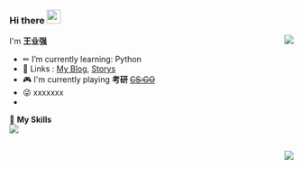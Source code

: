 ### Hi there <img src="https://media.giphy.com/media/hvRJCLFzcasrR4ia7z/giphy.gif" width="25px">

<a href="#">
  <img align="right" src="https://github-readme-stats.vercel.app/api?username=WangYeQianger&show_icons=true">

</a>

I'm **王业强**

- ✏ I’m currently learning: Python
- 💬 Links : [My Blog](https://yzyyz.top), [Storys](https://storys.yzyyz.top)
- 🎮 I'm currently playing **考研** ~~[CS:GO](https://store.steampowered.com/app/730/CounterStrike_Global_Offensive/)~~
- 😜 xxxxxxx
- 




🌟 **My Skills**  
![](https://img.shields.io/badge/-Python-3e74a2?style=flat-square&logo=Python&logoColor=fff)


<br>
<a href="#" style="">
  <img align="right" src="https://github-readme-stats.vercel.app/api/top-langs/?username=WangYeQianger&layout=compact">
</a>
